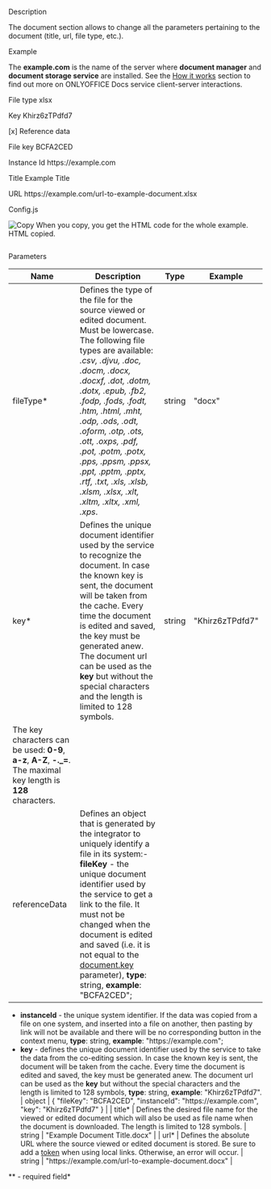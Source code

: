 Description

The document section allows to change all the parameters pertaining to the document (title, url, file type, etc.).

Example

The **example.com** is the name of the server where **document manager** and **document storage service** are installed. See the [How it works](/editors/howitworks) section to find out more on ONLYOFFICE Docs service client-server interactions.

File type xlsx

Key Khirz6zTPdfd7

\[x] Reference data

File key BCFA2CED

Instance Id https\://example.com

Title Example Title

URL https\://example.com/url-to-example-document.xlsx

Config.js

![Copy](/assets/images/copy-content.svg) When you copy, you get the HTML code for the whole example. HTML copied.

```
```

Parameters

| Name                                                                                                                | Description                                                                                                                                                                                                                                                                                                                                                                                                                                                                                                                                                                                                                                                                                                                                                                                                                                                                                                                                                                                                                                                                                                                       | Type   | Example                                                                                 |
| ------------------------------------------------------------------------------------------------------------------- | --------------------------------------------------------------------------------------------------------------------------------------------------------------------------------------------------------------------------------------------------------------------------------------------------------------------------------------------------------------------------------------------------------------------------------------------------------------------------------------------------------------------------------------------------------------------------------------------------------------------------------------------------------------------------------------------------------------------------------------------------------------------------------------------------------------------------------------------------------------------------------------------------------------------------------------------------------------------------------------------------------------------------------------------------------------------------------------------------------------------------------- | ------ | --------------------------------------------------------------------------------------- |
| fileType\*                                                                                                          | Defines the type of the file for the source viewed or edited document. Must be lowercase. The following file types are available: *.csv, .djvu, .doc, .docm, .docx, .docxf, .dot, .dotm, .dotx, .epub, .fb2, .fodp, .fods, .fodt, .htm, .html, .mht, .odp, .ods, .odt, .oform, .otp, .ots, .ott, .oxps, .pdf, .pot, .potm, .potx, .pps, .ppsm, .ppsx, .ppt, .pptm, .pptx, .rtf, .txt, .xls, .xlsb, .xlsm, .xlsx, .xlt, .xltm, .xltx, .xml, .xps*.                                                                                                                                                                                                                                                                                                                                                                                                                                                                                                                                                                                                                                                                                 | string | "docx"                                                                                  |
| key\*                                                                                                               | Defines the unique document identifier used by the service to recognize the document. In case the known key is sent, the document will be taken from the cache. Every time the document is edited and saved, the key must be generated anew. The document url can be used as the **key** but without the special characters and the length is limited to 128 symbols.                                                                                                                                                                                                                                                                                                                                                                                                                                                                                                                                                                                                                                                                                                                                                             | string | "Khirz6zTPdfd7"                                                                         |
| The key characters can be used: **0-9**, **a-z**, **A-Z**, **-.\_=**. The maximal key length is **128** characters. |                                                                                                                                                                                                                                                                                                                                                                                                                                                                                                                                                                                                                                                                                                                                                                                                                                                                                                                                                                                                                                                                                                                                   |        |                                                                                         |
| referenceData                                                                                                       | Defines an object that is generated by the integrator to uniquely identify a file in its system:- **fileKey** - the unique document identifier used by the service to get a link to the file. It must not be changed when the document is edited and saved (i.e. it is not equal to the [document.key](#key) parameter), **type**: string, **example**: "BCFA2CED";
- **instanceId** - the unique system identifier. If the data was copied from a file on one system, and inserted into a file on another, then pasting by link will not be available and there will be no corresponding button in the context menu, **type**: string, **example**: "https\://example.com";
- **key** - defines the unique document identifier used by the service to take the data from the co-editing session. In case the known key is sent, the document will be taken from the cache. Every time the document is edited and saved, the key must be generated anew. The document url can be used as the **key** but without the special characters and the length is limited to 128 symbols, **type**: string, **example**: "Khirz6zTPdfd7". | object | { "fileKey": "BCFA2CED", "instanceId": "https\://example.com", "key": "Khirz6zTPdfd7" } |
| title\*                                                                                                             | Defines the desired file name for the viewed or edited document which will also be used as file name when the document is downloaded. The length is limited to 128 symbols.                                                                                                                                                                                                                                                                                                                                                                                                                                                                                                                                                                                                                                                                                                                                                                                                                                                                                                                                                       | string | "Example Document Title.docx"                                                           |
| url\*                                                                                                               | Defines the absolute URL where the source viewed or edited document is stored. Be sure to add a [token](/editors/security) when using local links. Otherwise, an error will occur.                                                                                                                                                                                                                                                                                                                                                                                                                                                                                                                                                                                                                                                                                                                                                                                                                                                                                                                                                | string | "https\://example.com/url-to-example-document.docx"                                     |

\** - required field*
